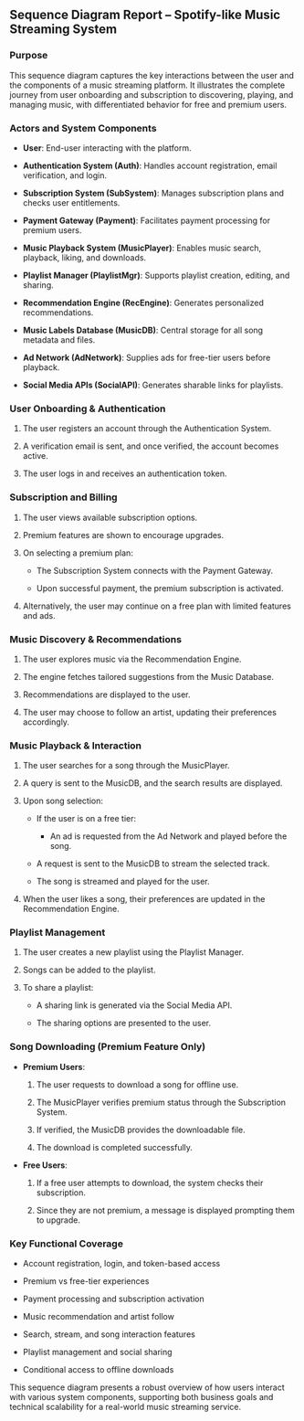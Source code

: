 ## Sequence Diagram Report – Spotify-like Music Streaming System

### Purpose

This sequence diagram captures the key interactions between the user and the components of a music streaming platform. It illustrates the complete journey from user onboarding and subscription to discovering, playing, and managing music, with differentiated behavior for free and premium users.

### Actors and System Components

*   **User**: End-user interacting with the platform.
    
*   **Authentication System (Auth)**: Handles account registration, email verification, and login.
    
*   **Subscription System (SubSystem)**: Manages subscription plans and checks user entitlements.
    
*   **Payment Gateway (Payment)**: Facilitates payment processing for premium users.
    
*   **Music Playback System (MusicPlayer)**: Enables music search, playback, liking, and downloads.
    
*   **Playlist Manager (PlaylistMgr)**: Supports playlist creation, editing, and sharing.
    
*   **Recommendation Engine (RecEngine)**: Generates personalized recommendations.
    
*   **Music Labels Database (MusicDB)**: Central storage for all song metadata and files.
    
*   **Ad Network (AdNetwork)**: Supplies ads for free-tier users before playback.
    
*   **Social Media APIs (SocialAPI)**: Generates sharable links for playlists.
    

### User Onboarding & Authentication

1.  The user registers an account through the Authentication System.
    
2.  A verification email is sent, and once verified, the account becomes active.
    
3.  The user logs in and receives an authentication token.
    

### Subscription and Billing

1.  The user views available subscription options.
    
2.  Premium features are shown to encourage upgrades.
    
3.  On selecting a premium plan:
    
    *   The Subscription System connects with the Payment Gateway.
        
    *   Upon successful payment, the premium subscription is activated.
        
4.  Alternatively, the user may continue on a free plan with limited features and ads.
    

### Music Discovery & Recommendations

1.  The user explores music via the Recommendation Engine.
    
2.  The engine fetches tailored suggestions from the Music Database.
    
3.  Recommendations are displayed to the user.
    
4.  The user may choose to follow an artist, updating their preferences accordingly.
    

### Music Playback & Interaction

1.  The user searches for a song through the MusicPlayer.
    
2.  A query is sent to the MusicDB, and the search results are displayed.
    
3.  Upon song selection:
    
    *   If the user is on a free tier:
        
        *   An ad is requested from the Ad Network and played before the song.
            
    *   A request is sent to the MusicDB to stream the selected track.
        
    *   The song is streamed and played for the user.
        
4.  When the user likes a song, their preferences are updated in the Recommendation Engine.
    

### Playlist Management

1.  The user creates a new playlist using the Playlist Manager.
    
2.  Songs can be added to the playlist.
    
3.  To share a playlist:
    
    *   A sharing link is generated via the Social Media API.
        
    *   The sharing options are presented to the user.
        

### Song Downloading (Premium Feature Only)

*   **Premium Users**:
    
    1.  The user requests to download a song for offline use.
        
    2.  The MusicPlayer verifies premium status through the Subscription System.
        
    3.  If verified, the MusicDB provides the downloadable file.
        
    4.  The download is completed successfully.
        
*   **Free Users**:
    
    1.  If a free user attempts to download, the system checks their subscription.
        
    2.  Since they are not premium, a message is displayed prompting them to upgrade.
        

### Key Functional Coverage

*   Account registration, login, and token-based access
    
*   Premium vs free-tier experiences
    
*   Payment processing and subscription activation
    
*   Music recommendation and artist follow
    
*   Search, stream, and song interaction features
    
*   Playlist management and social sharing
    
*   Conditional access to offline downloads
    

This sequence diagram presents a robust overview of how users interact with various system components, supporting both business goals and technical scalability for a real-world music streaming service.

